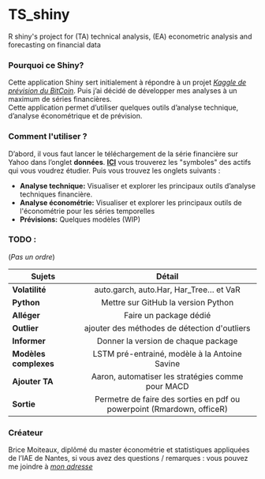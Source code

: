 # TS_shiny
R shiny's project for (TA) technical analysis, (EA) econometric analysis and forecasting on financial data


### Pourquoi ce Shiny? 

Cette application Shiny sert initialement à répondre à un projet [_Kaggle de prévision du BitCoin_](https://www.kaggle.com/prasoonkottarathil/btcinusd). Puis j’ai décidé de développer mes analyses à un maximum de séries financières.  
Cette application permet d’utiliser quelques outils d’analyse technique, d’analyse économétrique et de prévision.


### Comment l'utiliser ?

D’abord, il vous faut lancer le téléchargement de la série financière sur Yahoo dans l’onglet __données__.  [__ICI__](https://fr.finance.yahoo.com/) vous trouverez les "symboles" des actifs qui vous voudrez étudier. 
Puis vous trouvez les onglets suivants :  
* __Analyse technique:__ Visualiser et explorer les principaux outils d’analyse techniques financière. 
* __Analyse économétrie:__ Visualiser et explorer les principaux outils de l'économétrie pour les séries temporelles
* __Prévisions:__ Quelques modèles (WIP)

### TODO : 
(_Pas un ordre_)

| Sujets | Détail | 
|----------|:-------------:|
| __Volatilité__  | auto.garch, auto.Har, Har_Tree… et VaR | 
| __Python__ | Mettre sur GitHub la version Python |
| __Alléger__ | Faire un package dédié |
| __Outlier__ | ajouter des méthodes de détection d'outliers |
| __Informer__ | Donner la version de chaque package |
| __Modèles complexes__  | LSTM pré-entrainé, modèle à la Antoine Savine |
| __Ajouter TA__  | Aaron, automatiser les stratégies comme pour MACD |
|__Sortie__| Permetre de faire des sorties en pdf ou powerpoint (Rmardown, officeR)|

### Créateur 

Brice Moiteaux, diplômé du master économétrie et statistiques appliquées de l’IAE de Nantes, si vous avez des questions / remarques : vous pouvez me joindre à [_mon adresse_](moiteaux@gmail.com)

